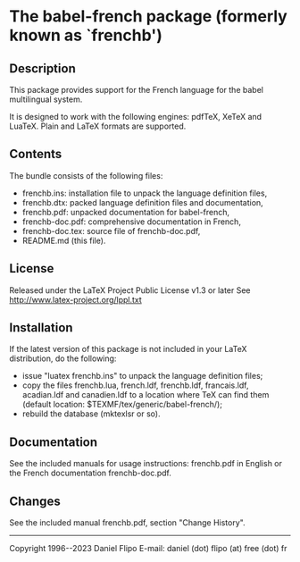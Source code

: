 The babel-french package (formerly known as `frenchb')
======================================================

Description
-----------

This package provides support for the French language for the babel
multilingual system.

It is designed to work with the following engines: pdfTeX, XeTeX and LuaTeX.
Plain and LaTeX formats are supported.

## Contents

The bundle consists of the following files:

* frenchb.ins: installation file to unpack the language definition files,
* frenchb.dtx: packed language definition files and documentation,
* frenchb.pdf: unpacked documentation for babel-french,
* frenchb-doc.pdf: comprehensive documentation in French,
* frenchb-doc.tex: source file of frenchb-doc.pdf,
* README.md (this file).

License
-------

Released under the LaTeX Project Public License v1.3 or later
See http://www.latex-project.org/lppl.txt

## Installation

If the latest version of this package is not included in your LaTeX
distribution, do the following:

* issue "luatex frenchb.ins" to unpack the language definition files;
* copy the files frenchb.lua, french.ldf, frenchb.ldf, francais.ldf,
  acadian.ldf and canadien.ldf to a location where TeX can find them
  (default location: $TEXMF/tex/generic/babel-french/);
* rebuild the database (mktexlsr or so).

Documentation
-------------

See the included manuals for usage instructions: frenchb.pdf in English or
the French documentation frenchb-doc.pdf.

Changes
-------

See the included manual frenchb.pdf, section "Change History".

---
Copyright 1996--2023 Daniel Flipo
E-mail: daniel (dot) flipo (at) free (dot) fr
